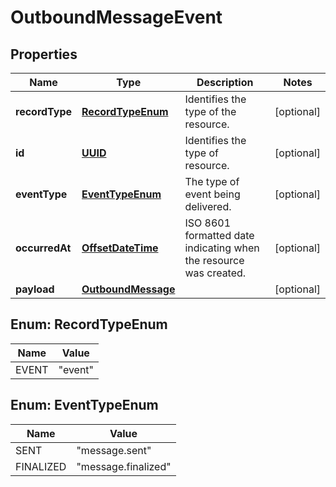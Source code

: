 # OutboundMessageEvent

## Properties
Name | Type | Description | Notes
------------ | ------------- | ------------- | -------------
**recordType** | [**RecordTypeEnum**](#RecordTypeEnum) | Identifies the type of the resource. |  [optional]
**id** | [**UUID**](UUID.md) | Identifies the type of resource. |  [optional]
**eventType** | [**EventTypeEnum**](#EventTypeEnum) | The type of event being delivered. |  [optional]
**occurredAt** | [**OffsetDateTime**](OffsetDateTime.md) | ISO 8601 formatted date indicating when the resource was created. |  [optional]
**payload** | [**OutboundMessage**](OutboundMessage.md) |  |  [optional]

<a name="RecordTypeEnum"></a>
## Enum: RecordTypeEnum
Name | Value
---- | -----
EVENT | &quot;event&quot;

<a name="EventTypeEnum"></a>
## Enum: EventTypeEnum
Name | Value
---- | -----
SENT | &quot;message.sent&quot;
FINALIZED | &quot;message.finalized&quot;
